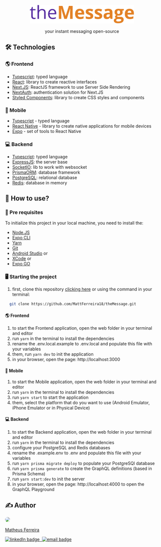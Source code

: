 <!-- # theMessage -->

<div align="center">
  <img src="./.github/logo.svg" height="60px">

 your instant messaging open-source
</div>

## 🛠️ Technologies

### 🌎 Frontend
- [Typescript](https://www.typescriptlang.org/): typed language
- [React](https://reactjs.org/): library to create reactive interfaces
- [Next.JS](https://nextjs.org/): ReactJS framework to use Server Side Rendering
- [NextAuth](https://next-auth.js.org/): authentication solution for Next.JS
- [Styled Components](https://styled-components.com/): library to create CSS styles and components
  
### 📱 Mobile
- [Typescript](https://www.typescriptlang.org/) - typed language
- [React Native](https://reactnative.dev/) - library to create native applications for mobile devices
- [Expo](https://expo.dev/) - set of tools to React Native

### 💻 Backend
- [Typescript](https://www.typescriptlang.org/): typed language
- [ExpressJS](https://expressjs.com/): the server base
- [SocketIO](https://socket.io/): lib to work with websocket
- [PrismaORM](https://www.prisma.io/): database framework
- [PostgreSQL](https://www.postgresql.org/): relational database
- [Redis](https://redis.io/): database in memory

## 🚀 How to use?
### 📝 Pre requisites
 To initialize this project in your local machine, you need to install the:
- [Node.JS](https://nodejs.org/en/)
- [Expo CLI](https://docs.expo.dev/workflow/expo-cli/)
- [Yarn](https://yarnpkg.com/)
- [Git](https://git-scm.com/)
- [Android Studio](https://developer.android.com/studio#downloads) or
- [XCode](https://developer.apple.com/xcode/) or
- [Expo GO](https://docs.expo.dev/get-started/installation/)

### 🖥️ Starting the project
1. first, clone this repository [clicking here](https://codeload.github.com/MattFerreira18/theMessage/zip/refs/heads/main) or using the command in your terminal: 
``` bash
  git clone https://github.com/MattFerreira18/theMessage.git
```

#### 🌎 Frontend
1. to start the Frontend application, open the web folder in your terminal and editor
2. run ```yarn``` in the terminal to install the dependencies
3. rename the .env.local.example to .env.local and populate this file with your variables
4. them, run ```yarn dev``` to init the application
5. in your browser, open the page: http://localhost:3000
   
#### 📱 Mobile
1. to start the Mobile application, open the web folder in your terminal and editor
2. run ```yarn``` in the terminal to install the dependencies
3. run ```yarn start``` to start the application
4. them, select the platform that do you want to use (Android Emulator, iPhone Emulator or in Physical Device)

#### 💻 Backend
1. to start the Backend application, open the web folder in your terminal and editor
2. run ```yarn``` in the terminal to install the dependencies
3. configure your PostgreSQL and Redis databases
4. rename the .example.env to .env and populate this file with your variables
5. run ```yarn prisma migrate deploy``` to populate your PostgreSQl database
6. run ```yarn prisma generate``` to create the GraphQL definitions (based in Prisma Schema)
7. run ```yarn start:dev``` to init the server
8. in your browser, open the page: http://localhost:4000 to open the GraphQL Playground 

## ✍ Author
<a href="https://www.github.com/MattFerreira18">
  <img src="https://www.github.com/MattFerreira18.png" style="border-radius: 50%" width="100px">
  <p>Matheus Ferreira</p>
</a>

<div>
  <a href="https://www.linkedin.com/in/matheus-ferreira-9267091b3/">
    <img src="https://img.shields.io/badge/-Matheus-blue?style=flat-square&logo=Linkedin&logoColor=white" alt="linkedIn badge">
  </a>
  <a href="https://github.com/MattFerreira18">
    <img src="https://img.shields.io/badge/-MattFerreira18-0d1117?style=flat-square&logo=github&logoColor=white" alt="">
  </a>
  <a href="mailto:matheusferreira.dev@gmail.com">
    <img src="https://img.shields.io/badge/-matheusferreira.dev@gmail.com-c14438?style=flat-square&logo=Gmail&logoColor=white" alt="email badge">
  </a>
</div>
